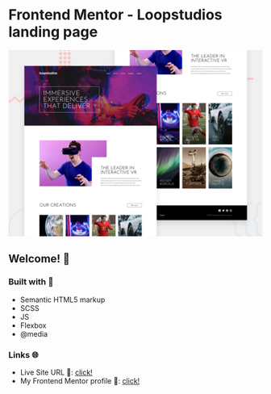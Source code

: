 # Frontend Mentor - Loopstudios landing page

![Design preview for the Loopstudios landing page coding challenge](./design/desktop-preview.jpg)

## Welcome! 👋

### Built with 🧱
- Semantic HTML5 markup
- SCSS
- JS
- Flexbox
- @media

### Links 🌐

- Live Site URL 🔴: [click!](https://guiyee89.github.io/Landing-Page-Interactive-VR/)
- My Frontend Mentor profile 👦: [click!](https://www.frontendmentor.io/profile/guiyee89)
